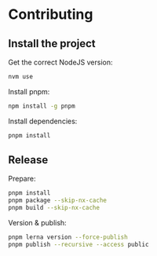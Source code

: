 # Contributing

## Install the project

Get the correct NodeJS version:

```bash
nvm use
```

Install pnpm:

```bash
npm install -g pnpm
```

Install dependencies:

```bash
pnpm install
```

## Release

Prepare:

```bash
pnpm install
pnpm package --skip-nx-cache
pnpm build --skip-nx-cache
```

Version & publish:

```bash
pnpm lerna version --force-publish
pnpm publish --recursive --access public
```
